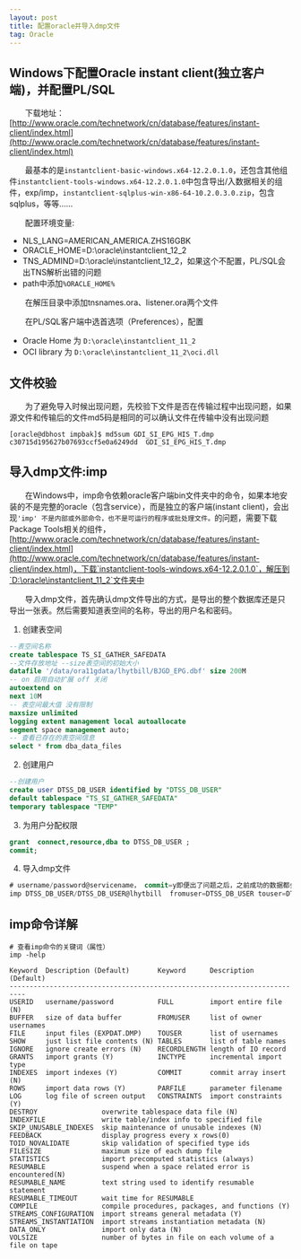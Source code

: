 ```yaml
---
layout: post
title: 配置oracle并导入dmp文件
tag: Oracle
---
```

## Windows下配置Oracle instant client(独立客户端)，并配置PL/SQL
　　下载地址：[http://www.oracle.com/technetwork/cn/database/features/instant-client/index.html](http://www.oracle.com/technetwork/cn/database/features/instant-client/index.html)

　　最基本的是`instantclient-basic-windows.x64-12.2.0.1.0`，还包含其他组件`instantclient-tools-windows.x64-12.2.0.1.0`中包含导出/入数据相关的组件，exp/imp，`instantclient-sqlplus-win-x86-64-10.2.0.3.0.zip`，包含sqlplus，等等……

　　配置环境变量:
* NLS_LANG=AMERICAN_AMERICA.ZHS16GBK
* ORACLE_HOME=D:\oracle\instantclient_12_2
* TNS_ADMIND=D:\oracle\instantclient_12_2，如果这个不配置，PL/SQL会出TNS解析出错的问题
* path中添加`%ORACLE_HOME%`

　　在解压目录中添加tnsnames.ora、listener.ora两个文件

　　在PL/SQL客户端中选首选项（Preferences），配置
* Oracle Home 为 `D:\oracle\instantclient_11_2`
* OCI library 为 `D:\oracle\instantclient_11_2\oci.dll`

## 文件校验
　　为了避免导入时候出现问题，先校验下文件是否在传输过程中出现问题，如果源文件和传输后的文件md5码是相同的可以确认文件在传输中没有出现问题
```shell
[oracle@dbhost impbak]$ md5sum GDI_SI_EPG_HIS_T.dmp
c30715d195627b07693ccf5e0a6249dd  GDI_SI_EPG_HIS_T.dmp
```

## 导入dmp文件:imp
　　在Windows中，imp命令依赖oracle客户端bin文件夹中的命令，如果本地安装的不是完整的oracle（包含service），而是独立的客户端(instant client)，会出现`'imp' 不是内部或外部命令，也不是可运行的程序或批处理文件。`的问题，需要下载Package Tools相关的组件，[http://www.oracle.com/technetwork/cn/database/features/instant-client/index.html](http://www.oracle.com/technetwork/cn/database/features/instant-client/index.html)，下载`instantclient-tools-windows.x64-12.2.0.1.0`，解压到`D:\oracle\instantclient_11_2`文件夹中

　　导入dmp文件，首先确认dmp文件导出的方式，是导出的整个数据库还是只导出一张表。然后需要知道表空间的名称，导出的用户名和密码。

1. 创建表空间
```sql
--表空间名称
create tablespace TS_SI_GATHER_SAFEDATA
--文件存放地址 --size表空间的初始大小
datafile '/data/ora11gdata/lhytbill/BJGD_EPG.dbf' size 200M
-- on 启用自动扩展 off 关闭
autoextend on 
next 10M
-- 表空间最大值 没有限制
maxsize unlimited 
logging extent management local autoallocate
segment space management auto;
-- 查看已存在的表空间信息
select * from dba_data_files
```
2. 创建用户
```sql
--创建用户
create user DTSS_DB_USER identified by "DTSS_DB_USER"
default tablespace "TS_SI_GATHER_SAFEDATA"
temporary tablespace "TEMP"
```
3. 为用户分配权限
```sql
grant  connect,resource,dba to DTSS_DB_USER ;
commit;
```
4. 导入dmp文件
```sql
# username/password@servicename， commit=y即便出了问题之后，之前成功的数据都会写到数据库中
imp DTSS_DB_USER/DTSS_DB_USER@lhytbill  fromuser=DTSS_DB_USER touser=DTSS_DB_USER file=/home/oracle/impbak/GDI_SI_EPG_HIS_T.dmp buffer=40960000 commit=y
```

## imp命令详解

```shell
# 查看imp命令的关键词（属性）
imp -help

Keyword  Description (Default)       Keyword      Description (Default)
--------------------------------------------------------------------------
USERID   username/password           FULL         import entire file (N)
BUFFER   size of data buffer         FROMUSER     list of owner usernames
FILE     input files (EXPDAT.DMP)    TOUSER       list of usernames
SHOW     just list file contents (N) TABLES       list of table names
IGNORE   ignore create errors (N)    RECORDLENGTH length of IO record
GRANTS   import grants (Y)           INCTYPE      incremental import type
INDEXES  import indexes (Y)          COMMIT       commit array insert (N)
ROWS     import data rows (Y)        PARFILE      parameter filename
LOG      log file of screen output   CONSTRAINTS  import constraints (Y)
DESTROY                overwrite tablespace data file (N)
INDEXFILE              write table/index info to specified file
SKIP_UNUSABLE_INDEXES  skip maintenance of unusable indexes (N)
FEEDBACK               display progress every x rows(0)
TOID_NOVALIDATE        skip validation of specified type ids 
FILESIZE               maximum size of each dump file
STATISTICS             import precomputed statistics (always)
RESUMABLE              suspend when a space related error is encountered(N)
RESUMABLE_NAME         text string used to identify resumable statement
RESUMABLE_TIMEOUT      wait time for RESUMABLE 
COMPILE                compile procedures, packages, and functions (Y)
STREAMS_CONFIGURATION  import streams general metadata (Y)
STREAMS_INSTANTIATION  import streams instantiation metadata (N)
DATA_ONLY              import only data (N)
VOLSIZE                number of bytes in file on each volume of a file on tape
```

